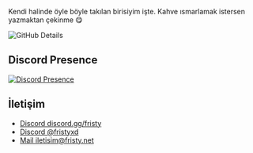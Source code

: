 Kendi halinde öyle böyle takılan birisiyim işte. Kahve ısmarlamak istersen yazmaktan çekinme 😋

![GitHub Details](http://github-profile-summary-cards.vercel.app/api/cards/profile-details?username=fristyxd&theme=blueberry)

## Discord Presence
[![Discord Presence](https://lanyard.cnrad.dev/api/1014549805608992901)](https://discord.com/users/1014549805608992901)

## İletişim

- [Discord discord.gg/fristy](https://dc.fristy.net)
- [Discord @fristyxd](https://discord.com/users/1014549805608992901)
- [Mail iletisim@fristy.net](mailto:iletisim@fristy.net)
